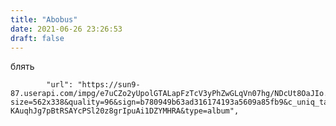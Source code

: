 ```yaml
---
title: "Abobus"
date: 2021-06-26 23:26:53
draft: false
---
```


блять

            "url": "https://sun9-87.userapi.com/impg/e7uCZo2yUpolGTALapFzTcV3yPhZwGLqVn07hg/NDcUt8OaJIo.jpg?size=562x338&quality=96&sign=b780949b63ad316174193a5609a85fb9&c_uniq_tag=napQ-KAuqhJg7pBtRSAYcPSl20z8grIpuAi1DZYMHRA&type=album",

